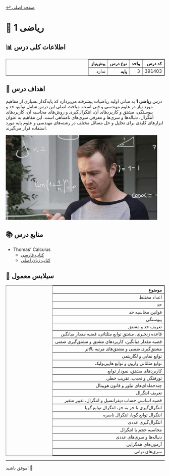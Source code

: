 [↩️ صفحه اصلی](/README.md)

# 📐 ریاضی 1

## 📊 اطلاعات کلی درس
<div style="text-align: right; direction: rtl;">
    <table border="1">
        <thead>
            <tr>
                <th>کد درس</th>
                <th>واحد</th>
                <th>نوع درس</th>
                <th>پیش‌نیاز</th>
            </tr>
        </thead>
        <tbody>
            <tr>
                <td>391403</td>
                <td>3</td>
                <th>پایه</th>
                <td>ندارد</td>
            </tr>
        </tbody>
    </table>
</div>

## 🎯 اهداف درس
درس **ریاضی 1** به مبانی اولیه ریاضیات پیشرفته می‌پردازد که پایه‌گذار بسیاری از مفاهیم مورد نیاز در علوم مهندسی و فنی است. مباحث اصلی این درس شامل توابع، حد و پیوستگی، مشتق و کاربردهای آن، انتگرال‌گیری و روش‌های محاسبه آن، کاربردهای انتگرال، دنباله‌ها و سری‌ها و معرفی سری‌های نامتناهی است. این مفاهیم به عنوان ابزارهای کلیدی برای تحلیل و حل مسائل مختلف در رشته‌های مهندسی و علوم پایه مورد استفاده قرار می‌گیرند.

![gif](تصاویر/gif.gif)

## 📚 منابع درس
- Thomas' Calculus
    - [کتاب فارسی](https://engclubs.net/tag/%D8%AF%D8%A7%D9%86%D9%84%D9%88%D8%AF-pdf-%DA%A9%D8%AA%D8%A7%D8%A8-%D8%B1%DB%8C%D8%A7%D8%B6%DB%8C-%D8%AA%D9%88%D9%85%D8%A7%D8%B3) 
    - [کتاب زبان اصلی](https://rodrigopacios.github.io/mrpacios/download/Thomas_Calculus.pdf)

## 📅 سیلابس معمول

<div style="text-align: right; direction: rtl;">
    <table border="1">
        <thead>
            <tr>
                <th>موضوع</th>
            </tr>
        </thead>
        <tbody>
            <tr>
                <td>اعداد مختلط</td>
            </tr>
            <tr>
                <td>حد</td>
            </tr>
            <tr>
                <td>قوانین محاسبه حد</td>
            </tr>
            <tr>
                <td>پیوستگی</td>
            </tr>
            <tr>
                <td>تعریف حد و مشتق</td>
            </tr>
            <tr>
                <td>قاعده زنجیری، مشتق توابع مثلثاتی، قضیه مقدار میانگین</td>
            </tr>
            <tr>
                <td>قضیه مقدار میانگین، کاربردهای مشتق و مشتق‌گیری ضمنی</td>
            </tr>
            <tr>
                <td>مشتق‌گیری ضمنی و مشتق‌های مرتبه بالاتر</td>
            </tr>
            <tr>
                <td>توابع نمایی و لگاریتمی</td>
            </tr>
            <tr>
                <td>توابع مثلثاتی وارون و توابع هایپربولیک</td>
            </tr>
            <tr>
                <td>کاربردهای مشتق، نمودار توابع</td>
            </tr>
            <tr>
                <td>تورفتگی و تحدب، تقریب خطی</td>
            </tr>
            <tr>
                <td>چندجمله‌ای‌های تیلور و قانون هوپیتال</td>
            </tr>
            <tr>
                <td>تعریف انتگرال</td>
            </tr>
            <tr>
                <td>قضیه اساسی حساب دیفرانسیل و انتگرال، تغییر متغیر</td>
            </tr>
            <tr>
                <td>انتگرال‌گیری با جز به جز، انتگرال توابع گویا</td>
            </tr>
            <tr>
                <td>انتگرال توابع گویا، انتگرال ناسره</td>
            </tr>
            <tr>
                <td>انتگرال‌گیری عددی</td>
            </tr>
            <tr>
                <td>محاسبه حجم با انتگرال</td>
            </tr>
            <tr>
                <td>دنباله‌ها و سری‌های عددی</td>
            </tr>
            <tr>
                <td>آزمون‌های همگرایی</td>
            </tr>
            <tr>
                <td>سری‌های توانی</td>
            </tr>
        </tbody>
    </table>
</div>

---
موفق باشید! 🚀
